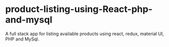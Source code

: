 # product-listing-using-React-php-and-mysql
A full stack app for listing available products using react, redux, material UI, PHP and MySql.
